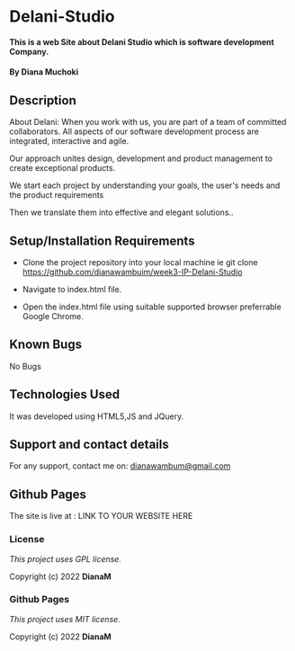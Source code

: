 # Delani-Studio

#### This is a web Site about Delani Studio which is software development Company.  

#### By **Diana Muchoki**

## Description

About Delani:
When you work with us, you are part of a team of committed collaborators. All aspects of our software development process are integrated, interactive and agile.

Our approach unites design, development and product management to create exceptional products.

We start each project by understanding your goals, the user's needs and the product requirements

Then we translate them into effective and elegant solutions..

## Setup/Installation Requirements

* Clone the project repository into your local machine ie git clone https://github.com/dianawambuim/week3-IP-Delani-Studio

* Navigate to index.html file.

* Open the index.html file using suitable supported browser preferrable Google Chrome.

## Known Bugs

No Bugs

## Technologies Used

It was developed using HTML5,JS and JQuery.

## Support and contact details

For any support, contact me on: dianawambum@gmail.com

## Github Pages

The site is live at : LINK TO YOUR WEBSITE HERE

### License

*This project uses GPL license.*

Copyright (c) 2022 **DianaM**

### Github Pages

*This project uses MIT license.*

Copyright (c) 2022 **DianaM**
